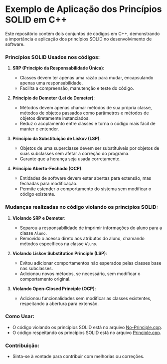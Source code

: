 # Exemplo de Aplicação dos Princípios SOLID em C++

Este repositório contém dois conjuntos de códigos em C++, demonstrando a importância e aplicação dos princípios SOLID no desenvolvimento de software.

### Princípios SOLID Usados nos códigos:

1. **SRP (Princípio da Responsabilidade Única)**:
   - Classes devem ter apenas uma razão para mudar, encapsulando apenas uma responsabilidade.
   - Facilita a compreensão, manutenção e teste do código.

2. **Princípio de Demeter (Lei de Demeter)**:
   - Métodos devem apenas chamar métodos de sua própria classe, métodos de objetos passados como parâmetros e métodos de objetos diretamente instanciados.
   - Reduz o acoplamento entre classes e torna o código mais fácil de manter e entender.

3. **Princípio da Substituição de Liskov (LSP)**:
   - Objetos de uma superclasse devem ser substituíveis por objetos de suas subclasses sem afetar a correção do programa.
   - Garante que a herança seja usada corretamente.

4. **Princípio Aberto-Fechado (OCP)**:
   - Entidades de software devem estar abertas para extensão, mas fechadas para modificação.
   - Permite estender o comportamento do sistema sem modificar o código existente.

### Mudanças realizadas no código violando os princípios SOLID:

1. **Violando SRP e Demeter**:
   - Separou a responsabilidade de imprimir informações do aluno para a classe `Aluno`.
   - Removido o acesso direto aos atributos do aluno, chamando métodos específicos na classe `Aluno`.

2. **Violando Liskov Substitution Principle (LSP)**:
   - Evitou adicionar comportamentos não esperados pelas classes base nas subclasses.
   - Adicionou novos métodos, se necessário, sem modificar o comportamento original.

3. **Violando Open-Closed Principle (OCP)**:
   - Adicionou funcionalidades sem modificar as classes existentes, respeitando a abertura para extensão.

### Como Usar:
- O código violando os princípios SOLID está no arquivo [No-Principle.cpp](/No-Principle.cpp).
- O código respeitando os princípios SOLID está no arquivo [Principle.cpp](/Principle.cpp).


### Contribuição:
- Sinta-se à vontade para contribuir com melhorias ou correções.

